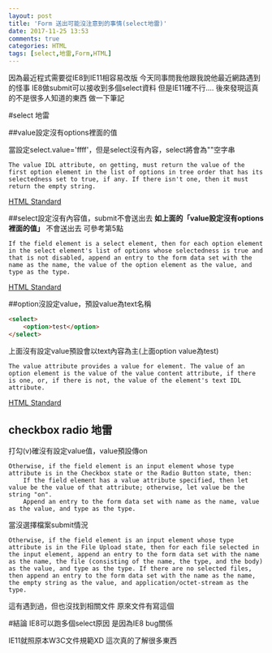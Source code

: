 ```yaml
---
layout: post
title: 'Form 送出可能沒注意到的事情(select地雷)'
date: 2017-11-25 13:53
comments: true
categories: HTML
tags: [select,地雷,Form,HTML]
---
```

因為最近程式需要從IE8到IE11相容易改版
今天同事問我他跟我說他最近網路遇到的怪事
IE8做submit可以接收到多個select資料
但是IE11確不行....
後來發現這真的不是很多人知道的東西
做一下筆記
<!--more-->

#select 地雷

##value設定沒有options裡面的值

當設定select.value='ffff'，但是select沒有內容，select將會為""空字串
```
The value IDL attribute, on getting, must return the value of the first option element in the list of options in tree order that has its selectedness set to true, if any. If there isn't one, then it must return the empty string.
```
[HTML Standard](https://html.spec.whatwg.org/multipage/form-elements.html#dom-select-value)

##select設定沒有內容值，submit不會送出去
**如上面的「value設定沒有options裡面的值」**
不會送出去
可參考第5點
```
If the field element is a select element, then for each option element in the select element's list of options whose selectedness is true and that is not disabled, append an entry to the form data set with the name as the name, the value of the option element as the value, and type as the type.
```
[HTML Standard](https://html.spec.whatwg.org/multipage/form-control-infrastructure.html#concept-form-submit)


##option沒設定value，預設value為text名稱

```html
<select>
    <option>test</option>
</select>
```
上面沒有設定value預設會以text內容為主(上面option value為test)

```
The value attribute provides a value for element. The value of an option element is the value of the value content attribute, if there is one, or, if there is not, the value of the element's text IDL attribute.
```
[HTML Standard](https://html.spec.whatwg.org/multipage/form-elements.html#dom-option-value)


## checkbox radio 地雷
打勾(v)確沒有設定value值，value預設傳on
```
Otherwise, if the field element is an input element whose type attribute is in the Checkbox state or the Radio Button state, then:
    If the field element has a value attribute specified, then let value be the value of that attribute; otherwise, let value be the string "on".
    Append an entry to the form data set with name as the name, value as the value, and type as the type.
```

當沒選擇檔案submit情況
```
Otherwise, if the field element is an input element whose type attribute is in the File Upload state, then for each file selected in the input element, append an entry to the form data set with the name as the name, the file (consisting of the name, the type, and the body) as the value, and type as the type. If there are no selected files, then append an entry to the form data set with the name as the name, the empty string as the value, and application/octet-stream as the type.
```


這有遇到過，但也沒找到相關文件
原來文件有寫這個

#結論
IE8可以跑多個select原因
是因為IE8 bug關係

IE11就照原本W3C文件規範XD
這次真的了解很多東西
